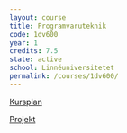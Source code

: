 ```yaml
---
layout: course
title: Programvaruteknik
code: 1dv600
year: 1
credits: 7.5
state: active
school: Linnéuniversitetet
permalink: /courses/1dv600/
---
```


[Kursplan](/files/courseplan/1dv600.pdf)

[Projekt]()